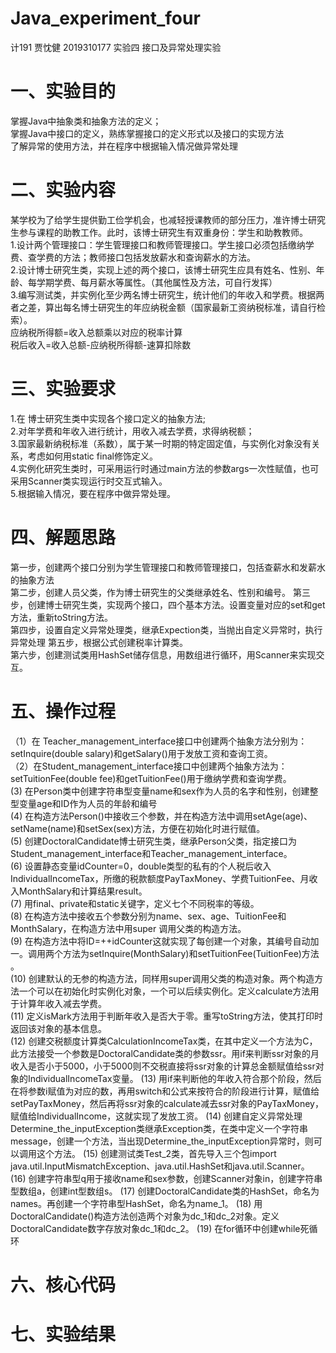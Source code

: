# Java_experiment_four
计191 贾忱健 2019310177 实验四 接口及异常处理实验
# 一、实验目的
掌握Java中抽象类和抽象方法的定义；   
掌握Java中接口的定义，熟练掌握接口的定义形式以及接口的实现方法  
了解异常的使用方法，并在程序中根据输入情况做异常处理  

# 二、实验内容
某学校为了给学生提供勤工俭学机会，也减轻授课教师的部分压力，准许博士研究生参与课程的助教工作。此时，该博士研究生有双重身份：学生和助教教师。  
1.设计两个管理接口：学生管理接口和教师管理接口。学生接口必须包括缴纳学费、查学费的方法；教师接口包括发放薪水和查询薪水的方法。  
2.设计博士研究生类，实现上述的两个接口，该博士研究生应具有姓名、性别、年龄、每学期学费、每月薪水等属性。（其他属性及方法，可自行发挥）  
3.编写测试类，并实例化至少两名博士研究生，统计他们的年收入和学费。根据两者之差，算出每名博士研究生的年应纳税金额（国家最新工资纳税标准，请自行检索）。  
应纳税所得额=收入总额乘以对应的税率计算  
税后收入=收入总额-应纳税所得额-速算扣除数  



# 三、实验要求
1.在 博士研究生类中实现各个接口定义的抽象方法;  
2.对年学费和年收入进行统计，用收入减去学费，求得纳税额；  
3.国家最新纳税标准（系数），属于某一时期的特定固定值，与实例化对象没有关系，考虑如何用static  final修饰定义。  
4.实例化研究生类时，可采用运行时通过main方法的参数args一次性赋值，也可采用Scanner类实现运行时交互式输入。  
5.根据输入情况，要在程序中做异常处理。  





# 四、解题思路
第一步，创建两个接口分别为学生管理接口和教师管理接口，包括查薪水和发薪水的抽象方法  
第二步，创建人员父类，作为博士研究生的父类继承姓名、性别和编号。
第三步，创建博士研究生类，实现两个接口，四个基本方法。设置变量对应的set和get方法，重新toString方法。  
第四步，设置自定义异常处理类，继承Expection类，当抛出自定义异常时，执行异常处理
第五步，根据公式创建税率计算类。  
第六步，创建测试类用HashSet储存信息，用数组进行循环，用Scanner来实现交互。




# 五、操作过程
（1）在 Teacher_management_interface接口中创建两个抽象方法分别为：setInquire(double salary)和getSalary()用于发放工资和查询工资。  
（2）在Student_management_interface接口中创建两个抽象方法为：setTuitionFee(double fee)和getTuitionFee()用于缴纳学费和查询学费。  
(3) 在Person类中创建字符串型变量name和sex作为人员的名字和性别，创建整型变量age和ID作为人员的年龄和编号  
(4) 在构造方法Person()中接收三个参数，并在构造方法中调用setAge(age)、setName(name)和setSex(sex)方法，方便在初始化时进行赋值。    
(5) 创建DoctoralCandidate博士研究生类，继承Person父类，指定接口为Student_management_interface和Teacher_management_interface。    
(6) 设置静态变量idCounter=0，double类型的私有的个人税后收入IndividualIncomeTax，所缴的税款额度PayTaxMoney、学费TuitionFee、月收入MonthSalary和计算结果result。  
(7) 用final、private和static关键字，定义七个不同税率的等级。  
(8) 在构造方法中接收五个参数分别为name、sex、age、TuitionFee和MonthSalary，在构造方法中用super
调用父类的构造方法。  
(9) 在构造方法中将ID=++idCounter这就实现了每创建一个对象，其编号自动加一。调用两个方法为setInquire(MonthSalary)和setTuitionFee(TuitionFee)方法 。  
(10) 创建默认的无参的构造方法，同样用super调用父类的构造对象。两个构造方法一个可以在初始化时实例化对象，一个可以后续实例化。定义calculate方法用于计算年收入减去学费。  
(11) 定义isMark方法用于判断年收入是否大于零。重写toString方法，使其打印时返回该对象的基本信息。  
(12) 创建交税额度计算类CalculationIncomeTax类，在其中定义一个方法为C，此方法接受一个参数是DoctoralCandidate类的参数ssr。用if来判断ssr对象的月收入是否小于5000，小于5000则不交税直接将ssr对象的计算总金额赋值给ssr对象的IndividualIncomeTax变量。
(13) 用if来判断他的年收入符合那个阶段，然后在将参数i赋值为对应的数，再用switch和公式来按符合的阶段进行计算，赋值给setPayTaxMoney，然后再将ssr对象的calculate减去ssr对象的PayTaxMoney，赋值给IndividualIncome，这就实现了发放工资。
(14) 创建自定义异常处理Determine_the_inputException类继承Exception类，在类中定义一个字符串message，创建一个方法，当出现Determine_the_inputException异常时，则可以调用这个方法。
(15) 创建测试类Test_2类，首先导入三个包import java.util.InputMismatchException、java.util.HashSet和java.util.Scanner。
(16) 创建字符串型q用于接收name和sex参数，创建Scanner对象in，创建字符串型数组a，创建int型数组s。
(17) 创建DoctoralCandidate类的HashSet，命名为names。再创建一个字符串型HashSet，命名为name_1。
(18) 用DoctoralCandidate()构造方法创造两个对象为dc_1和dc_2对象。定义DoctoralCandidate数字存放对象dc_1和dc_2。
(19) 在for循环中创建while死循环


# 六、核心代码










# 七、实验结果






